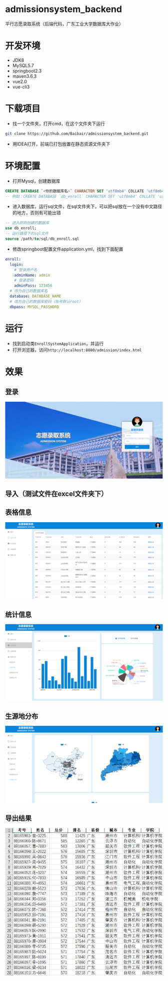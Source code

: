 # admissionsystem_backend
平行志愿录取系统（后端代码，广东工业大学数据库大作业）

# 开发环境
* JDK8
* MySQL5.7
* springboot2.3
* maven3.6.3
* vue2.0
* vue-cli3

# 下载项目
* 找一个文件夹，打开cmd，在这个文件夹下运行
```bash
git clone https://github.com/Baibair/admissionsystem_backend.git
```
* 用IDEA打开，前端已打包放置在静态资源文件夹下

# 环境配置
* 打开Mysql，创建数据库
```sql
CREATE DATABASE `<你的数据库名>` CHARACTER SET 'utf8mb4' COLLATE 'utf8mb4_general_ci';
-- 例如：CREATE DATABASE `db_enroll` CHARACTER SET 'utf8mb4' COLLATE 'utf8mb4_general_ci';
```
* 进入数据库，运行sql文件，在sql文件夹下，可以把sql放在一个没有中文路径的地方，否则有可能出错
```sql
-- 进入刚刚创建的数据库
use db_enroll;
-- 运行路径下的sql文件
source /path/to/sql/db_enroll.sql
```
* 修改springboot配置文件application.yml，找到下面配置
```yaml
enroll:
  login:
    # 登录用户名
    adminName: admin
    # 登录密码
    adminPass: 123456
  # 改为自己的数据库名
  database: DATABASE_NAME
  # 改为自己的数据库密码（账号默认root）
  dbpass: MYSQL_PASSWORD
```

# 运行
* 找到启动类`EnrollSystemApplication`，并运行
* 打开浏览器，访问`http://localhost:8080/admission/index.html`

# 效果
## 登录
![img](https://github.com/Baibair/admissionsystem_backend/blob/master/images/Snipaste_2020-10-26_13-34-25.png)
## 导入（测试文件在excel文件夹下）
## 表格信息
![img](https://github.com/Baibair/admissionsystem_backend/blob/master/images/Snipaste_2020-10-26_13-38-37.png)
## 统计信息
![img](https://github.com/Baibair/admissionsystem_backend/blob/master/images/Snipaste_2020-10-26_13-39-28.png)
## 生源地分布
![img](https://github.com/Baibair/admissionsystem_backend/blob/master/images/Snipaste_2020-10-26_13-40-11.png)
## 导出结果
![img](https://github.com/Baibair/admissionsystem_backend/blob/master/images/Snipaste_2020-10-26_13-41-04.png)
